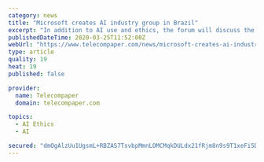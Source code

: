 ```yaml
---
category: news
title: "Microsoft creates AI industry group in Brazil"
excerpt: "In addition to AI use and ethics, the forum will discuss the types of knowledge most used in the industry; ways to promote competitiveness and skilled labor; and synergies in cooperative projects. Although the committee was created by Microsoft, the forum is open to all companies and organizations that collaborate in the development of ..."
publishedDateTime: 2020-03-25T11:52:00Z
webUrl: "https://www.telecompaper.com/news/microsoft-creates-ai-industry-group-in-brazil--1331806"
type: article
quality: 19
heat: 19
published: false

provider:
  name: Telecompaper
  domain: telecompaper.com

topics:
  - AI Ethics
  - AI

secured: "dmOgAlzUu1UgsmL+RBZAS7TsvbpMmnLOMCMqkDULdx21fRjm8n9s9T1xeFi5D5m+JU/I+I2m1ErNBokziqdXLaNRJdJYmAunz6F92+Is6BOsHNQZVE2cYkyfN0a64xPWMkqTXxvCh1MkNCs70r04i2oz1vbuwLZfdMcUn5rpWtWYS2wqwdLiOFvhHubW+++53PI4XHLOJfxbr5Bh/Wpg3Jezu1v81nX//DArDjqPIT9TPrH1upf+Vj3fGyZD8VV0w/I24N9RpN8Yj4NmBGoJN6qHWIpVEAXOsfYcMamRkf63JKv91GGehms8ZVdcWR0l;EIrFg1FB/Sozgw+TGr4N9w=="
---
```


